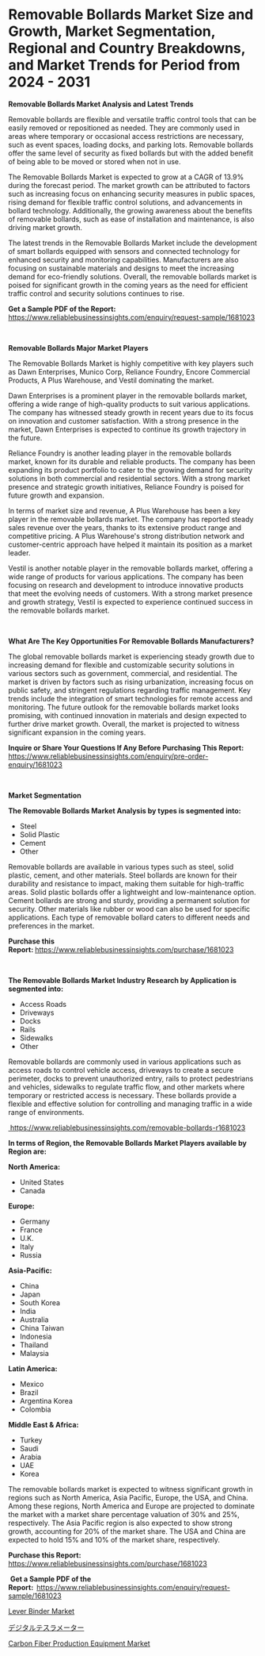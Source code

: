 <p><h1>Removable Bollards Market Size and Growth, Market Segmentation, Regional and Country Breakdowns, and Market Trends for Period from 2024 -  2031</h1></p><p><strong>Removable Bollards Market Analysis and Latest Trends</strong></p>
<p><p>Removable bollards are flexible and versatile traffic control tools that can be easily removed or repositioned as needed. They are commonly used in areas where temporary or occasional access restrictions are necessary, such as event spaces, loading docks, and parking lots. Removable bollards offer the same level of security as fixed bollards but with the added benefit of being able to be moved or stored when not in use.</p><p>The Removable Bollards Market is expected to grow at a CAGR of 13.9% during the forecast period. The market growth can be attributed to factors such as increasing focus on enhancing security measures in public spaces, rising demand for flexible traffic control solutions, and advancements in bollard technology. Additionally, the growing awareness about the benefits of removable bollards, such as ease of installation and maintenance, is also driving market growth.</p><p>The latest trends in the Removable Bollards Market include the development of smart bollards equipped with sensors and connected technology for enhanced security and monitoring capabilities. Manufacturers are also focusing on sustainable materials and designs to meet the increasing demand for eco-friendly solutions. Overall, the removable bollards market is poised for significant growth in the coming years as the need for efficient traffic control and security solutions continues to rise.</p></p>
<p><strong>Get a Sample PDF of the Report:&nbsp;</strong> <a href="https://www.reliablebusinessinsights.com/enquiry/request-sample/1681023">https://www.reliablebusinessinsights.com/enquiry/request-sample/1681023</a></p>
<p>&nbsp;</p>
<p><strong>Removable Bollards Major Market Players</strong></p>
<p><p>The Removable Bollards Market is highly competitive with key players such as Dawn Enterprises, Munico Corp, Reliance Foundry, Encore Commercial Products, A Plus Warehouse, and Vestil dominating the market.</p><p>Dawn Enterprises is a prominent player in the removable bollards market, offering a wide range of high-quality products to suit various applications. The company has witnessed steady growth in recent years due to its focus on innovation and customer satisfaction. With a strong presence in the market, Dawn Enterprises is expected to continue its growth trajectory in the future.</p><p>Reliance Foundry is another leading player in the removable bollards market, known for its durable and reliable products. The company has been expanding its product portfolio to cater to the growing demand for security solutions in both commercial and residential sectors. With a strong market presence and strategic growth initiatives, Reliance Foundry is poised for future growth and expansion.</p><p>In terms of market size and revenue, A Plus Warehouse has been a key player in the removable bollards market. The company has reported steady sales revenue over the years, thanks to its extensive product range and competitive pricing. A Plus Warehouse's strong distribution network and customer-centric approach have helped it maintain its position as a market leader.</p><p>Vestil is another notable player in the removable bollards market, offering a wide range of products for various applications. The company has been focusing on research and development to introduce innovative products that meet the evolving needs of customers. With a strong market presence and growth strategy, Vestil is expected to experience continued success in the removable bollards market.</p></p>
<p>&nbsp;</p>
<p><strong>What Are The Key Opportunities For Removable Bollards Manufacturers?</strong></p>
<p><p>The global removable bollards market is experiencing steady growth due to increasing demand for flexible and customizable security solutions in various sectors such as government, commercial, and residential. The market is driven by factors such as rising urbanization, increasing focus on public safety, and stringent regulations regarding traffic management. Key trends include the integration of smart technologies for remote access and monitoring. The future outlook for the removable bollards market looks promising, with continued innovation in materials and design expected to further drive market growth. Overall, the market is projected to witness significant expansion in the coming years.</p></p>
<p><strong>Inquire or Share Your Questions If Any Before Purchasing This Report:</strong> <a href="https://www.reliablebusinessinsights.com/enquiry/pre-order-enquiry/1681023">https://www.reliablebusinessinsights.com/enquiry/pre-order-enquiry/1681023</a></p>
<p>&nbsp;</p>
<p><strong>Market Segmentation</strong></p>
<p><strong>The Removable Bollards Market Analysis by types is segmented into:</strong></p>
<p><ul><li>Steel</li><li>Solid Plastic</li><li>Cement</li><li>Other</li></ul></p>
<p><p>Removable bollards are available in various types such as steel, solid plastic, cement, and other materials. Steel bollards are known for their durability and resistance to impact, making them suitable for high-traffic areas. Solid plastic bollards offer a lightweight and low-maintenance option. Cement bollards are strong and sturdy, providing a permanent solution for security. Other materials like rubber or wood can also be used for specific applications. Each type of removable bollard caters to different needs and preferences in the market.</p></p>
<p><strong>Purchase this Report:&nbsp;</strong><a href="https://www.reliablebusinessinsights.com/purchase/1681023">https://www.reliablebusinessinsights.com/purchase/1681023</a></p>
<p>&nbsp;</p>
<p><strong>The Removable Bollards Market Industry Research by Application is segmented into:</strong></p>
<p><ul><li>Access Roads</li><li>Driveways</li><li>Docks</li><li>Rails</li><li>Sidewalks</li><li>Other</li></ul></p>
<p><p>Removable bollards are commonly used in various applications such as access roads to control vehicle access, driveways to create a secure perimeter, docks to prevent unauthorized entry, rails to protect pedestrians and vehicles, sidewalks to regulate traffic flow, and other markets where temporary or restricted access is necessary. These bollards provide a flexible and effective solution for controlling and managing traffic in a wide range of environments.</p></p>
<p><a href="https://www.reliablebusinessinsights.com/removable-bollards-r1681023">&nbsp;https://www.reliablebusinessinsights.com/removable-bollards-r1681023</a></p>
<p><strong>In terms of Region, the Removable Bollards Market Players available by Region are:</strong></p>
<p>
    <p> <strong> North America: </strong>
        <ul>
            <li>United States</li>
            <li>Canada</li>
        </ul>
        </p> 
    <p> <strong> Europe: </strong>
        <ul>
            <li>Germany</li>
            <li>France</li>
            <li>U.K.</li>
            <li>Italy</li>
            <li>Russia</li>
        </ul>
        </p> 
    <p> <strong> Asia-Pacific: </strong>
        <ul>
            <li>China</li>
            <li>Japan</li>
            <li>South Korea</li>
            <li>India</li>
            <li>Australia</li>
            <li>China Taiwan</li>
            <li>Indonesia</li>
            <li>Thailand</li>
            <li>Malaysia</li>
        </ul>
        </p> 
    <p> <strong> Latin America: </strong>
        <ul>
            <li>Mexico</li>
            <li>Brazil</li>
            <li>Argentina Korea</li>
            <li>Colombia</li>
        </ul>
        </p> 
    <p> <strong> Middle East & Africa: </strong>
        <ul>
            <li>Turkey</li>
            <li>Saudi</li>
            <li>Arabia</li>
            <li>UAE</li>
            <li>Korea</li>
        </ul>
    </p>
    </p>
<p><p>The removable bollards market is expected to witness significant growth in regions such as North America, Asia Pacific, Europe, the USA, and China. Among these regions, North America and Europe are projected to dominate the market with a market share percentage valuation of 30% and 25%, respectively. The Asia Pacific region is also expected to show strong growth, accounting for 20% of the market share. The USA and China are expected to hold 15% and 10% of the market share, respectively.</p></p>
<p><strong>Purchase this Report: </strong><a href="https://www.reliablebusinessinsights.com/purchase/1681023">https://www.reliablebusinessinsights.com/purchase/1681023</a></p>
<p>&nbsp;<strong>Get a Sample PDF of the Report:&nbsp;&nbsp;</strong><a href="https://www.reliablebusinessinsights.com/enquiry/request-sample/1681023">https://www.reliablebusinessinsights.com/enquiry/request-sample/1681023</a></p>
<p><strong></strong></p>
<p><p><a href="https://github.com/lylyparadise/Market-Research-Report-List-4/blob/main/lever-binder-market.md">Lever Binder Market</a></p><p><a href="https://github.com/BrionnaBoyle/Market-Research-Report-List-1/blob/main/2978309157354.md">デジタルテスラメーター</a></p><p><a href="https://github.com/johnbach50/Market-Research-Report-List-4/blob/main/carbon-fiber-production-equipment-market.md">Carbon Fiber Production Equipment Market</a></p></p>